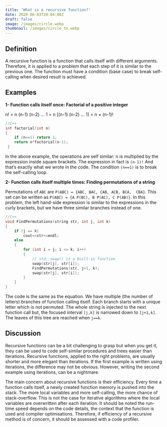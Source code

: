 ```yaml
---
title: 'What is a recursive function?'
date: 2020-06-03T20:04:00Z
draft: false
image: /images/circle.webp
thumbnail: /images/circle_tn.webp
---
```


## Definition

A recursive function is a function that calls itself with different arguments. Therefore, it is applied to a problem that each step of it is similar to the previous one. The function must have a condition (base case) to break self-calling when desired result is achieved.

## Examples

**1-  Function calls itself once: Factorial of a positive integer**

n! = n (n-1) (n-2) ... 1 = n [(n-1) (n-2) ... 1] = n × (n-1)!

```cpp
//C++
int factorial(int n)
{
    if (n==1) return 1;
    return n*factorial(n-1);
 }
```
In the above example, the operations are self similar: n is multiplied by the expression inside square brackets. The expression in fact is `(n-1)!` And that’s exactly what we wrote in the code. The condition `(n==1)` is to break the self-calling loop.

**2- Function calls itself multiple times: Finding permutations of a string**

Permutations of `ABC` are `P(ABC) = {ABC, BAC, CAB, ACB, BCA,  CBA}`. This set can be written as `P(ABC) = {A P(BC), B P(AC), C P(AB)}`. In this problem, the left hand-side expression is similar to the expressions in the curly brackets, but we have three similar branches instead of one.

```cpp
//C++
void FindPermutations(string str, int j, int k)  
{  
    if (j == k)  
        cout<<str<<endl;  
    else
    {  
        for (int i = j; i <= k; i++)  
        {  
            // std::swap() is a built-in function
            swap(str[j], str[i]);  
            FindPermutations(str, j+1, k);    
            swap(str[j], str[i]);  
        }  
    }  
}
```
The code is the same as the equation. We have multiple (the number of letters) branches of function calling itself. Each branch starts with a unique letter which is not permuted. The whole string is injected to the next function call but, the focused interval `[j,k]` is narrowed down to `[j+1,k]`. The leaves of this tree are reached when `j==k`.

## Discussion

Recursive functions can be a bit challenging to grasp but when you get it, they can be used to code self-similar procedures and trees easier than iterations. Recursive functions, applied to the right problems, are usually shorter and more elegant than iterations. If the first example is written using iterations, the difference may not be obvious. However, writing the second example using iterations, can be a nightmare.

The main concern about recursive functions is their efficiency. Every time a function calls itself, a newly created function memory is pushed into the stack. The more local variables and more self-calling, the more chance of stack-overflow. This is not the case for iterative algorithms where the local variables are overwritten after each iteration. It should be noted the run-time speed depends on the code details, the context that the function is used and compiler optimisations. Therefore, if efficiency of a recursive method is of concern, it should be assessed with a code profiler.
